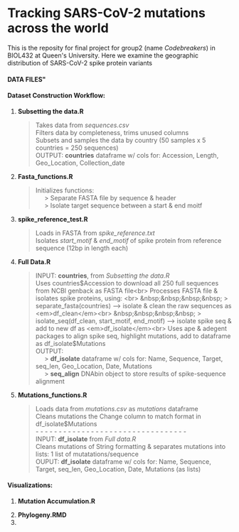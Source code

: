 # Tracking SARS-CoV-2 mutations across the world

This is the reposity for final project for group2 (name <em>Codebreakers</em>) in BIOL432 at Queen's University. Here we examine the geographic distribution of SARS-CoV-2 spike protein variants

#### DATA FILES"



#### Dataset Construction Workflow:
  1. <strong>Subsetting the data.R</strong>
      > Takes data from <em>sequences.csv</em><br> 
      > Filters data by completeness, trims unused columns<br>
      > Subsets and samples the data by country (50 samples x 5 countries = 250 sequences)<br>
      > OUTPUT: <strong>countries</strong> dataframe w/ cols for: Accession, Length, Geo_Location, Collection_date
  2. <strong>Fasta_functions.R</strong>
      > Initializes functions: <br>
      > &nbsp;&nbsp;&nbsp;&nbsp; > Separate FASTA file by sequence & header<br>
      > &nbsp;&nbsp;&nbsp;&nbsp; > Isolate target sequence between a start & end moitf <br>
  3. <strong>spike_reference_test.R</strong>
      > Loads in FASTA from <em>spike_reference.txt</em> <br>
      > Isolates <em>start_motif</em> & <em>end_motif</em> of spike protein from reference sequence (12bp in length each)
  4. <strong>Full Data.R</strong>
      > INPUT: <strong>countries</strong>, from <em>Subsetting the data.R</em> <br>
      > Uses countries$Accession to download all 250 full sequences from NCBI genback as FASTA file<br>
      > Processes FASTA file & isolates spike proteins, using: <br>
      > &nbsp;&nbsp;&nbsp;&nbsp; > separate_fasta(countries) --> isolate & clean the raw sequences as <em>df_clean</em><br>
      > &nbsp;&nbsp;&nbsp;&nbsp; > isolate_seq(df_clean, start_motif, end_motif) --> isolate spike seq & add to new df as <em>df_isolate</em><br>
      > Uses ape & adegent packages to align spike seq, highlight mutations, add to dataframe as df_isolate$Mutations<br>
      > OUTPUT: <br>
      > &nbsp;&nbsp;&nbsp;&nbsp; > <strong>df_isolate</strong> dataframe w/ cols for: Name, Sequence, Target, seq_len, Geo_Location, Date, Mutations<br>
      > &nbsp;&nbsp;&nbsp;&nbsp; > <strong>seq_align</strong> DNAbin object to store results of spike-sequence alignment
  5. <strong>Mutations_functions.R</strong>
      > Loads data from <em>mutations.csv</em> as <em>mutations</em> dataframe<br> 
      > Cleans mutations the Change column to match format in df_isolate$Mutations <br>
      > \- - - - - - - - - - - - - - - - - - - - - - - - - - - - - - - - - <br>
      > INPUT: <strong>df_isolate</strong> from <em>Full data.R</em><br>
      > Cleans mutations of String formatting & separates mutations into lists: 1 list of mutatations/sequence<br>
      > OUPUT: <strong>df_isolate</strong> dataframe w/ cols for: Name, Sequence, Target, seq_len, Geo_Location, Date, Mutations (as lists)

#### Visualizations:

  1. <strong>Mutation Accumulation.R</strong>
      >
  2. <strong>Phylogeny.RMD</strong>
  4. 











